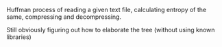 Huffman process of reading a given text file, calculating entropy of the same, compressing and decompressing.

Still obviously figuring out how to elaborate the tree (without using known libraries)

